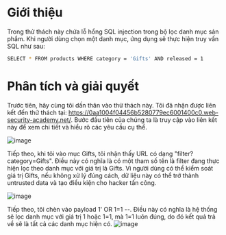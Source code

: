 # Giới thiệu

Trong thử thách này chứa lỗ hổng SQL injection trong bộ lọc danh mục sản phẩm. Khi người dùng chọn một danh mục, ứng dụng sẽ thực hiện truy vấn SQL như sau:
````bash
SELECT * FROM products WHERE category = 'Gifts' AND released = 1
````
# Phân tích và giải quyết

Trước tiên, hãy cùng tôi dấn thân vào thử thách này. Tôi đã nhận được liên kết đến thử thách tại: https://0aa1004f04456b5280779ec6001400c0.web-security-academy.net/. Bước đầu tiên của chúng ta là truy cập vào liên kết này để xem chi tiết và hiểu rõ các yêu cầu cụ thể.

![image](https://github.com/user-attachments/assets/0178eeff-3167-4acc-ab41-0532a496fcf4)

Tiếp theo, khi tôi vào mục Gifts, tôi nhận thấy URL có dạng "filter?category=Gifts". Điều này có nghĩa là có một tham số tên là filter đang thực hiện lọc theo danh mục với giá trị là Gifts. Vì người dùng có thể kiểm soát giá trị Gifts, nếu không xử lý đúng cách, dữ liệu này có thể trở thành untrusted data và tạo điều kiện cho hacker tấn công.

![image](https://github.com/user-attachments/assets/f6742084-a632-40eb-a9fb-98b1970d6d37)

Tiếp theo, tôi chèn vào payload 1' OR 1=1 --. Điều này có nghĩa là hệ thống sẽ lọc danh mục với giá trị 1 hoặc 1=1, mà 1=1 luôn đúng, do đó kết quả trả về sẽ là tất cả các danh mục hiện có.
![image](https://github.com/user-attachments/assets/b5919c9b-a72e-4a4b-bda0-58673a8531a1)
